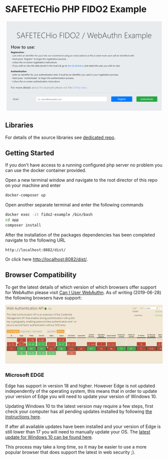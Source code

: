 # SAFETECHio PHP FIDO2 Example

![Example Home Page](./docs/images/home-page-.png "Example Home Page")

## Libraries

For details of the source libraries see [dedicated repo](https://github.com/SAFETECHio/FIDO2_SERVER_Libraries).

## Getting Started

If you don't have access to a running configured php server no problem you can use the docker container provided.

Open a new terminal window and navigate to the root director of this repo on your machine and enter

```bash
docker-composer up
```

Open another separate terminal and enter the following commands

```bash
docker exec -it fido2-example /bin/bash
cd app
composer install
```

After the installation of the packages dependencies has been completed navigate to the following URL

```text
http://localhost:8082/dist/
```

Or click here [http://localhost:8082/dist/](http://localhost:8082/dist/).

## Browser Compatibility

To get the latest details of which version of which browsers offer support for WebAuthn please visit [Can I User WebAuthn](https://caniuse.com/#search=webauthn). As of writing (2019-06-28) the following browsers have support:

![WebAuthn Browser Compatibility](./docs/images/can-I-use-webauthn.png "WebAuthn Browser Compatibility")

### Microsoft EDGE

Edge has support in version 18 and higher. However Edge is not updated independently of the operating system, this means that in order to update your version of Edge you will need to update your version of Windows 10.

Updating Windows 10 to the latest version may require a few steps, first check your computer has all pending updates installed by following [the instructions here](https://support.microsoft.com/en-gb/help/4027667/windows-10-update).

If after all available updates have been installed and your version of Edge is still lower than 17 you will need to manually update your OS. The [latest update for Windows 10 can be found here](https://www.microsoft.com/en-us/software-download/windows10).

This process may take a long time, so it may be easier to use a more popular browser that does support the latest in web security ;).
